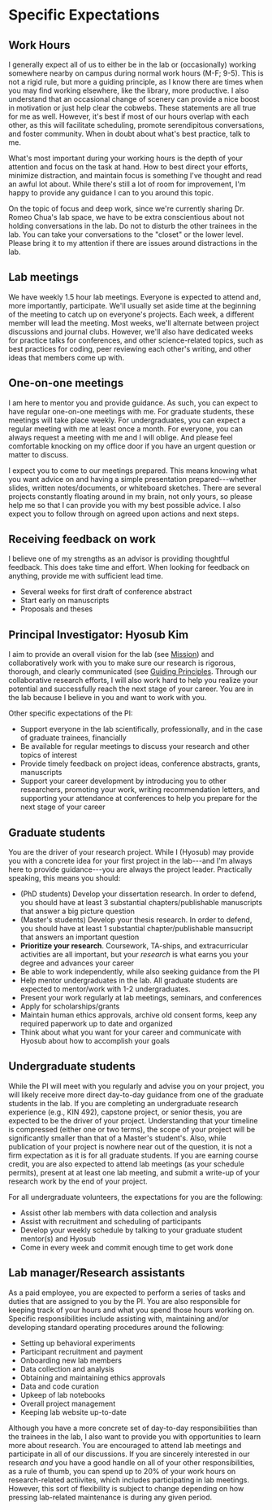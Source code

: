 # Specific Expectations

## Work Hours
I generally expect all of us to either be in the lab or (occasionally) working somewhere nearby on campus during normal work hours (M-F; 9-5). This is not a rigid rule, but more a guiding principle, as I know there are times when you may find working elsewhere, like the library, more productive. I also understand that an occasional change of scenery can provide a nice boost in motivation or just help clear the cobwebs. These statements are all true for me as well. However, it's best if most of our hours overlap with each other, as this will facilitate scheduling, promote serendipitous conversations, and foster community. When in doubt about what's best practice, talk to me. 

What's most important during your working hours is the depth of your attention and focus on the task at hand. How to best direct your efforts, minimize distraction, and maintain focus is something I've thought and read an awful lot about. While there's still a lot of room for improvement, I'm happy to provide any guidance I can to you around this topic. 

On the topic of focus and deep work, since we're currently sharing Dr. Romeo Chua's lab space, we have to be extra conscientious about not holding conversations in the lab. Do not to disturb the other trainees in the lab. You can take your conversations to the "closet" or the lower level. Please bring it to my attention if there are issues around distractions in the lab. 

## Lab meetings
We have weekly 1.5 hour lab meetings. Everyone is expected to attend and, more importantly, participate. We'll usually set aside time at the beginning of the meeting to catch up on everyone's projects. Each week, a different member will lead the meeting. Most weeks, we'll alternate between project discussions and journal clubs. However, we'll also have dedicated weeks for practice talks for conferences, and other science-related topics, such as best practices for coding, peer reviewing each other's writing, and other ideas that members come up with. 

## One-on-one meetings
I am here to mentor you and provide guidance. As such, you can expect to have regular one-on-one meetings with me. For graduate students, these meetings will take place weekly. For undergraduates, you can expect a regular meeting with me at least once a month. For everyone, you can always request a meeting with me and I will oblige. And please feel comfortable knocking on my office door if you have an urgent question or matter to discuss. 

I expect you to come to our meetings prepared. This means knowing what you want advice on and having a simple presentation prepared---whether slides, written notes/documents, or whiteboard sketches. There are several projects constantly floating around in my brain, not only yours, so please help me so that I can provide you with my best possible advice. I also expect you to follow through on agreed upon actions and next steps. 

## Receiving feedback on work
I believe one of my strengths as an advisor is providing thoughtful feedback. This does take time and effort. When looking for feedback on anything, provide me with sufficient lead time. 

- Several weeks for first draft of conference abstract
- Start early on manuscripts
- Proposals and theses

## Principal Investigator: Hyosub Kim
I aim to provide an overall vision for the lab (see [Mission](#mission)) and collaboratively work with you to make sure our research is rigorous, thorough, and clearly communicated (see [Guiding Principles](#guiding-principles). Through our collaborative research efforts, I will also work hard to help you realize your potential and successfully reach the next stage of your career. You are in the lab because I believe in you and want to work with you. 

Other specific expectations of the PI: 
- Support everyone in the lab scientifically, professionally, and in the case of graduate trainees, financially
- Be available for regular meetings to discuss your research and other topics of interest
- Provide timely feedback on project ideas, conference abstracts, grants, manuscripts
- Support your career development by introducing you to other researchers, promoting your work, writing recommendation letters, and supporting your attendance at conferences to help you prepare for the next stage of your career  

## Graduate students
You are the driver of your research project. While I (Hyosub) may provide you with a concrete idea for your first project in the lab---and I'm always here to provide guidance---you are always the project leader. Practically speaking, this means you should: 

- (PhD students) Develop your dissertation research. In order to defend, you should have at least 3 substantial chapters/publishable manuscripts that answer a big picture question
- (Master's students) Develop your thesis research. In order to defend, you should have at least 1 substantial chapter/publishable mansucript that answers an important question
- **Prioritize your research**. Coursework, TA-ships, and extracurricular activities are all important, but your *research* is what earns you your degree and advances your career 
- Be able to work independently, while also seeking guidance from the PI
- Help mentor undergraduates in the lab. All graduate students are expected to mentor/work with 1-2 undergraduates. 
- Present your work regularly at lab meetings, seminars, and conferences
- Apply for scholarships/grants
- Maintain human ethics approvals, archive old consent forms, keep any required paperwork up to date and organized
- Think about what you want for your career and communicate with Hyosub about how to accomplish your goals
  
## Undergraduate students
While the PI will meet with you regularly and advise you on your project, you will likely receive more direct day-to-day guidance from one of the graduate students in the lab. If you are completing an undergraduate research experience (e.g., KIN 492), capstone project, or senior thesis, you are expected to be the driver of your project. Understanding that your timeline is compressed (either one or two terms), the scope of your project will be significantly smaller than that of a Master's student's. Also, while publication of your project is nowhere near out of the question, it is not a firm expectation as it is for all graduate students. If you are earning course credit, you are also expected to attend lab meetings (as your schedule permits), present at at least one lab meeting, and submit a write-up of your research work by the end of your project. 

For all undergraduate volunteers, the expectations for you are the following:
- Assist other lab members with data collection and analysis
- Assist with recruitment and scheduling of participants
- Develop your weekly schedule by talking to your graduate student mentor(s) and Hyosub
- Come in every week and commit enough time to get work done


## Lab manager/Research assistants
As a paid employee, you are expected to perform a series of tasks and duties that are assigned to you by the PI. You are also responsible for keeping track of your hours and what you spend those hours working on. Specific responsibilities include assisting with, maintaining and/or developing standard operating procedures around the following:
- Setting up behavioral experiments
- Participant recruitment and payment
- Onboarding new lab members
- Data collection and analysis
- Obtaining and maintaining ethics approvals
- Data and code curation
- Upkeep of lab notebooks
- Overall project management
- Keeping lab website up-to-date 

Although you have a more concrete set of day-to-day responsibilities than the trainees in the lab, I also want to provide you with opportunities to learn more about research. You are encouraged to attend lab meetings and participate in all of our discussions. If you are sincerely interested in our research *and* you have a good handle on all of your other responsibilities, as a rule of thumb, you can spend up to 20% of your work hours on research-related actiivites, which includes participating in lab meetings. However, this sort of flexibility is subject to change depending on how pressing lab-related maintenance is during any given period. 